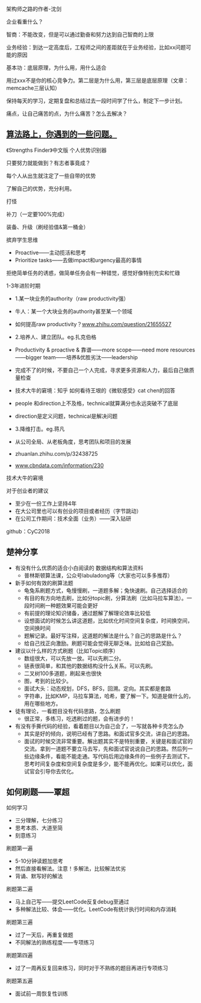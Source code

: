 架构师之路的作者-沈剑

企业看重什么？

智商：不能改变，但是可以通过勤奋和努力达到自己智商的上限

业务经验：到达一定高度后，工程师之间的差距就在于业务经验，比如xx问题可能的原因

基本功：底层原理，为什么用，用什么适合

用过xxx不是你的核心竞争力。第二层是为什么用，第三层是底层原理（文章：memcache三层认知）



保持每天的学习，定期复盘和总结过去一段时间学了什么，制定下一步计划。

痛点，让自己痛苦的点，为什么痛苦？怎么去解决？



## [算法路上，你遇到的一些问题。](https://www.bilibili.com/video/BV1d7411G7xe?spm_id_from=333.824.b_76696577626f785f7265706f7274.1)

《Strengths Finder》中文版 个人优势识别器

只要努力就能做到？有志者事竟成？

每个人从出生就注定了一些自带的优势

了解自己的优势，充分利用。



打怪

补刀（一定要100%完成）

装备、升级（刷经验值&第一桶金）



摈弃学生思维

- Proactive——主动揽活和思考
- Prioritize tasks——去做impact和urgency最高的事情



拒绝简单任务的诱惑，做简单任务会有一种错觉，感觉好像特别充实和忙碌



1-3年进阶时期

- 1.某一块业务的authority（raw productivity强）
- 牛人：某一个大块业务的authority甚至某一个领域
- 如何提高raw productivity？www.zhihu.com/question/21655527

- 2.培养人、建立团队。eg.扎克伯格
- Productivity & proactive & 靠谱——more scope——need more resources——bigger team——培养&优胜劣汰——leadership
- 完成不了的时候，不要自己一个人完成，寻求更多资源和人力，最后自己做质量检查
- 技术大牛的窘境：知乎 如何看待王垠的《微软感受》cat chen的回答
- people 和direction上不及格，technical就算满分也永远突破不了底层
- direction是定义问题，technical是解决问题

- 3.降维打击。eg.蒋凡
- 从公司全局、从老板角度，思考团队和项目的发展
- zhuanlan.zhihu.com/p/32438725
- www.cbndata.com/information/230

技术大牛的窘境



对于创业者的建议

- 至少在一份工作上坚持4年
- 在大公司里也可以有创业的项目或者经历（字节跳动）
- 在公司工作期间：技术全面（业务）——深入钻研



github：CyC2018



## 楚神分享

- 有没有什么优质的适合小白阅读的 数据结构和算法资料 
  - 普林斯顿算法课，公众号labuladong等（大家也可以多多推荐）
- 新手如何有效的刷算法题 
  - 龟兔系刷题方式，龟慢慢刷，一道题多解；兔快速刷。自己选择适合的
  - 有目的有方向地去刷，比如分topic刷，分算法刷（比如马拉车算法）。一段时间刷一种题效果可能会更好
  - 有前提的理论知识储备，通过题解了解理论效率比较低
  - 设想面试的时候怎么讲这道题，比如优化时间空间复杂度，时间换空间，空间换时间
  - 题解记录。最好写注释，这道题的解法是什么？自己的思路是什么？
  - 给自己找正向激励。刷题可能会觉得无聊乏味。比如给自己奖励。
- 建议以什么样的方式刷题（比如Topic顺序） 
  - 数组很大，可以先放一放。可以先刷二分。
  - 链表很简单，和其他的数据结构没什么关系。可以先刷。
  - 二叉树100多道题，刷起来也很快
  - 图，考到的比较少。
  - 面试大头：动态规划，DFS，BFS，回溯。定向。其实都是套路
  - 字符串，比如KMP，马拉车算法，哈希，要了解一下。知道是做什么的，用在哪些地方。
- 徒有理论，一看题目没有代码思路，怎么刷题 
  - 很正常，多练习，吃透刷过的题，会有进步的！
- 有没有手撕代码的经验，看着题目以为自己会了，一写就各种卡壳怎么办 
  - 其实是好的倾向，说明已经有了思路。和面试官多交流，讲自己的思路。
  - 面试的时候交流非常重要。解出题其实不是特别重要，关键是和面试官的交流。拿到一道题不要立马去写，先和面试官说说自己的思路。然后列一些边缘条件，看能不能走通。写代码后用边缘条件的一些例子去测试下。思考时间复杂度和空间复杂度是多少，能不能再优化。如果可以优化，面试官会引导你去优化。

## 如何刷题——覃超

如何学习

- 三分理解，七分练习
- 思考本质、大道至简
- 刻意练习



刷题第一遍

- 5-10分钟读题加思考
- 然后直接看解法。注意！多解法，比较解法优劣
- 背诵、默写好的解法

刷题第二遍

- 马上自己写——提交LeetCode反复debug至通过
- 多种解法比较、体会——优化。LeetCode有统计执行时间和内存消耗

刷题第三遍

- 过了一天后，再重复做题
- 不同解法的熟练程度——专项练习

刷题第四遍

- 过了一周再反复回来练习，同时对于不熟练的题目再进行专项练习

刷题第五遍

- 面试前一周恢复性训练


